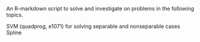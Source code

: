 An R-markdown script to solve and investigate on problems in the following topics.

SVM (quadprog, e1071) for solving separable and nonseparable cases
Spline
